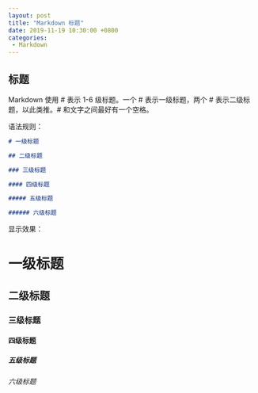 ```yaml
---
layout: post
title: "Markdown 标题"
date: 2019-11-19 10:30:00 +0800
categories: 
 - Markdown
---
```


## 标题

Markdown 使用 \# 表示 1-6 级标题。一个 \# 表示一级标题，两个 \# 表示二级标题，以此类推。\# 和文字之间最好有一个空格。

<!-- more -->

语法规则：
```markdown
# 一级标题

## 二级标题

### 三级标题

#### 四级标题

##### 五级标题

###### 六级标题
```
显示效果：

# 一级标题
## 二级标题
### 三级标题
#### 四级标题
##### 五级标题
###### 六级标题
